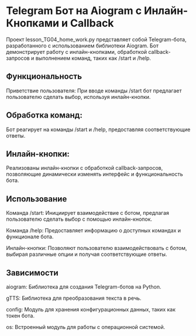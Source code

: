 # Telegram Бот на Aiogram с Инлайн-Кнопками и Callback
Проект lesson_TG04_home_work.py представляет собой Telegram-бота, разработанного с использованием библиотеки Aiogram. 
Бот демонстрирует работу с инлайн-кнопками, обработкой callback-запросов и выполнением команд, таких как /start и /help.

## Функциональность
Приветствие пользователя: При вводе команды /start бот предлагает пользователю сделать выбор, используя инлайн-кнопки.

## Обработка команд: 
Бот реагирует на команды /start и /help, предоставляя соответствующие ответы.

## Инлайн-кнопки: 
Реализованы инлайн-кнопки с обработкой callback-запросов, позволяющие динамически изменять интерфейс и функциональность бота.

## Использование
Команда /start: Инициирует взаимодействие с ботом, предлагая пользователю сделать выбор с помощью инлайн-кнопок.

Команда /help: Предоставляет информацию о доступных командах и функционале бота.

Инлайн-кнопки: Позволяют пользователю взаимодействовать с ботом, выбирая различные опции и получая соответствующие ответы.

## Зависимости
aiogram: Библиотека для создания Telegram-ботов на Python.

gTTS: Библиотека для преобразования текста в речь.

config: Модуль для хранения конфигурационных данных, таких как токен бота.

os: Встроенный модуль для работы с операционной системой.
